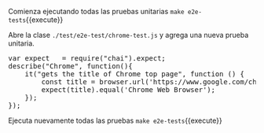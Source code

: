 Comienza ejecutando todas las pruebas unitarias `make e2e-tests`{{execute}}

Abre la clase `./test/e2e-test/chrome-test.js` y agrega una nueva prueba unitaria.

<pre class="file" data-filename="./test/e2e-test/chrome-test.js" data-target="replace">
var expect   = require("chai").expect;
describe("Chrome", function(){
    it("gets the title of Chrome top page", function () {
        const title = browser.url('https://www.google.com/chrome/').getTitle()
        expect(title).equal('Chrome Web Browser');
    });
});
</pre>

Ejecuta nuevamente todas las pruebas `make e2e-tests`{{execute}}